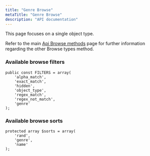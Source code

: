 ```yaml
---
title: "Genre Browse"
metaTitle: "Genre Browse"
description: "API documentation"
---
```


This page focuses on a single object type.

Refer to the main [Api Browse methods](https://ampache.org/api/api-browse) page for further information regarding the other Browse types method.

### Available browse filters

    public const FILTERS = array(
        'alpha_match',
        'exact_match',
        'hidden',
        'object_type',
        'regex_match',
        'regex_not_match',
        'genre'
    );

### Available browse sorts

    protected array $sorts = array(
        'rand',
        'genre',
        'name'
    );
